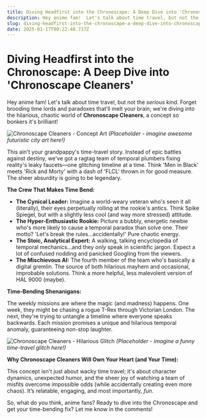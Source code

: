 ```yaml
---
title: Diving Headfirst into the Chronoscape: A Deep Dive into 'Chronoscape Cleaners'
description: Hey anime fam!  Let's talk about time travel, but not the *serious* kind.  Forget brooding time lords and paradoxes that'll melt your brain; we're diving into the hilarious, chaotic world of **Chronoscape Cleaners**, a concept so bonkers it's brilliant!
slug: diving-headfirst-into-the-chronoscape-a-deep-dive-into-chronoscape-cleaners
date: 2025-01-17T00:22:48.717Z
---
```


# Diving Headfirst into the Chronoscape: A Deep Dive into 'Chronoscape Cleaners'

Hey anime fam!  Let's talk about time travel, but not the *serious* kind.  Forget brooding time lords and paradoxes that'll melt your brain; we're diving into the hilarious, chaotic world of **Chronoscape Cleaners**, a concept so bonkers it's brilliant!

![Chronoscape Cleaners - Concept Art](https://via.placeholder.com/1500x500?text=Chronoscape+Cleaners+Concept+Art)  *(Placeholder - imagine awesome futuristic city art here!)*

This ain't your grandpappy's time-travel story.  Instead of epic battles against destiny, we've got a ragtag team of temporal plumbers fixing reality's leaky faucets—one glitching timeline at a time.  Think 'Men in Black' meets 'Rick and Morty' with a dash of 'FLCL' thrown in for good measure.  The sheer absurdity is going to be legendary.

**The Crew That Makes Time Bend:**

* **The Cynical Leader:** Imagine a world-weary veteran who's seen it all (literally), their eyes perpetually rolling at the rookie's antics.  Think Spike Spiegel, but with a slightly less cool (and way more stressed) attitude.
* **The Hyper-Enthusiastic Rookie:**  Picture a bubbly, energetic newbie who's more likely to cause a temporal paradox than solve one.  Their motto?  'Let's break the rules...accidentally!'  Pure chaotic energy.
* **The Stoic, Analytical Expert:** A walking, talking encyclopedia of temporal mechanics...and they *only* speak in scientific jargon.  Expect a lot of confused nodding and panicked Googling from the viewers.
* **The Mischievous AI:**  The fourth member of the team who's basically a digital gremlin.  The source of both hilarious mayhem and occasional, improbable solutions.  Think a more helpful, less malevolent version of HAL 9000 (maybe).

**Time-Bending Shenanigans:**

The weekly missions are where the magic (and madness) happens. One week, they might be chasing a rogue T-Rex through Victorian London.  The next, they're trying to untangle a timeline where everyone speaks backwards. Each mission promises a unique and hilarious temporal anomaly, guaranteeing non-stop laughter.

![Chronoscape Cleaners - Hilarious Glitch](https://via.placeholder.com/1500x500?text=Hilarious+Temporal+Glitch) *(Placeholder - imagine a funny time-travel glitch here!)*

**Why Chronoscape Cleaners Will Own Your Heart (and Your Time):**

This concept isn't just about wacky time travel; it's about character dynamics, unexpected humor, and the sheer joy of watching a team of misfits overcome impossible odds (while accidentally creating even more chaos). It’s relatable, engaging, and most importantly, *fun*.

So, what do you think, anime fans? Ready to dive into the Chronoscape and get your time-bending fix? Let me know in the comments!